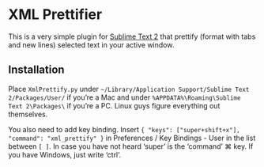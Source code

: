 XML Prettifier
==============

This is a very simple plugin for [Sublime Text 2](http://www.sublimetext.com/2) that prettify (format with tabs and new lines) selected text in your active window.

Installation
------------

Place `XmlPrettify.py` under `~/Library/Application Support/Sublime Text 2/Packages/User/` if you’re a Mac and under `%APPDATA%\Roaming\Sublime Text 2\Packages\` if you’re a PC. Linux guys figure everything out themselves.

You also need to add key binding. Insert `{ "keys": ["super+shift+x"], "command": "xml_prettify" }` in Preferences / Key Bindings - User in the list between `[ ]`. In case you have not heard ‘super’ is the ‘command’ ⌘ key. If you have Windows, just write ‘ctrl’. 